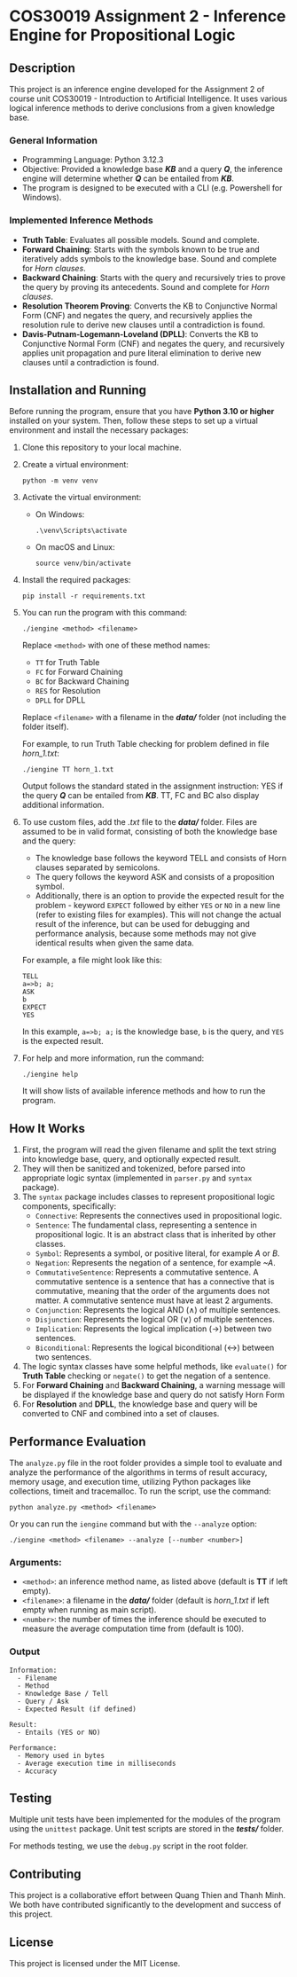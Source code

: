 # COS30019 Assignment 2 - Inference Engine for Propositional Logic

## Description

This project is an inference engine developed for the Assignment 2 of course unit COS30019 - Introduction to Artificial Intelligence. It uses various logical inference methods to derive conclusions from a given knowledge base.

### General Information

* Programming Language: Python 3.12.3
* Objective: Provided a knowledge base ***KB*** and a query ***Q***, the inference engine will determine whether ***Q*** can be entailed from ***KB***.
* The program is designed to be executed with a CLI (e.g. Powershell for Windows).

### Implemented Inference Methods

* **Truth Table**: Evaluates all possible models. Sound and complete.
* **Forward Chaining**: Starts with the symbols known to be true and iteratively adds symbols to the knowledge base. Sound and complete for *Horn clauses*.
* **Backward Chaining**: Starts with the query and recursively tries to prove the query by proving its antecedents. Sound and complete for *Horn clauses*.
* **Resolution Theorem Proving**: Converts the KB to Conjunctive Normal Form (CNF) and negates the query, and recursively applies the resolution rule to derive new clauses until a contradiction is found.
* **Davis-Putnam-Logemann-Loveland (DPLL)**: Converts the KB to Conjunctive Normal Form (CNF) and negates the query, and recursively applies unit propagation and pure literal elimination to derive new clauses until a contradiction is found.

## Installation and Running

Before running the program, ensure that you have **Python 3.10 or higher** installed on your system. Then, follow these steps to set up a virtual environment and install the necessary packages:

1. Clone this repository to your local machine.
2. Create a virtual environment:

   ```
   python -m venv venv
   ```
3. Activate the virtual environment:

   * On Windows:

     ```
     .\venv\Scripts\activate
     ```
   * On macOS and Linux:

     ```
     source venv/bin/activate
     ```
4. Install the required packages:

   ```
   pip install -r requirements.txt
   ```
5. You can run the program with this command:

   ```
   ./iengine <method> <filename>
   ```

   Replace `<method>` with one of these method names:

   * `TT` for Truth Table
   * `FC` for Forward Chaining
   * `BC` for Backward Chaining
   * `RES` for Resolution
   * `DPLL` for DPLL

   Replace `<filename>` with a filename in the ***data/*** folder (not including the folder itself).

   For example, to run Truth Table checking for problem defined in file *horn_1.txt*:

   ```
   ./iengine TT horn_1.txt
   ```

   Output follows the standard stated in the assignment instruction: YES if the query ***Q*** can be entailed from ***KB***. TT, FC and BC also display additional information.
6. To use custom files, add the *.txt* file to the ***data/*** folder. Files are assumed to be in valid format, consisting of both the knowledge base and the query:

   * The knowledge base follows the keyword TELL and consists of Horn clauses separated by semicolons.
   * The query follows the keyword ASK and consists of a proposition symbol.
   * Additionally, there is an option to provide the expected result for the problem - keyword `EXPECT` followed by either `YES` or `NO` in a new line (refer to existing files for examples). This will not change the actual result of the inference, but can be used for debugging and performance analysis, because some methods may not give identical results when given the same data.

   For example, a file might look like this:

   ```
   TELL
   a=>b; a;
   ASK
   b
   EXPECT
   YES
   ```

   In this example, `a=>b; a;` is the knowledge base, `b` is the query, and `YES` is the expected result.
7. For help and more information, run the command:

   ```
   ./iengine help
   ```

   It will show lists of available inference methods and how to run the program.

## How It Works

1. First, the program will read the given filename and split the text string into knowledge base, query, and optionally expected result.
2. They will then be sanitized and tokenized, before parsed into appropriate logic syntax (implemented in `parser.py` and `syntax` package).
3. The `syntax` package includes classes to represent propositional logic components, specifically:
   * `Connective`: Represents the connectives used in propositional logic.
   * `Sentence`: The fundamental class, representing a sentence in propositional logic. It is an abstract class that is inherited by other classes.
   * `Symbol`: Represents a symbol, or positive literal, for example *A* or *B*.
   * `Negation`: Represents the negation of a sentence, for example *~A*.
   * `CommutativeSentence`: Represents a commutative sentence. A commutative sentence is a sentence that has a connective that is commutative, meaning that the order of the arguments does not matter.
     A commutative sentence must have at least 2 arguments.
   * `Conjunction`: Represents the logical AND (∧) of multiple sentences.
   * `Disjunction`: Represents the logical OR (∨) of multiple sentences.
   * `Implication`: Represents the logical implication (→) between two sentences.
   * `Biconditional`: Represents the logical biconditional (↔) between two sentences.
4. The logic syntax classes have some helpful methods, like `evaluate()` for **Truth Table** checking or `negate()` to get the negation of a sentence.
5. For **Forward Chaining** and **Backward Chaining**, a warning message will be displayed if the knowledge base and query do not satisfy Horn Form
6. For **Resolution** and **DPLL**, the knowledge base and query will be converted to CNF and combined into a set of clauses.

## Performance Evaluation

The `analyze.py` file in the root folder provides a simple tool to evaluate and analyze the performance of the algorithms in terms of result accuracy, memory usage, and execution time, utilizing Python packages like collections, timeit and tracemalloc. To run the script, use the command:

```
python analyze.py <method> <filename>
```

Or you can run the `iengine` command but with the `--analyze` option:

```
./iengine <method> <filename> --analyze [--number <number>]
```

### Arguments:

* `<method>`: an inference method name, as listed above (default is **TT** if left empty).
* `<filename>`: a filename in the ***data/*** folder (default is *horn_1.txt* if left empty when running as main script).
* `<number>`: the number of times the inference should be executed to measure the average computation time from (default is 100).

### Output

```
Information:
  - Filename
  - Method
  - Knowledge Base / Tell
  - Query / Ask
  - Expected Result (if defined)

Result:
  - Entails (YES or NO)

Performance:
  - Memory used in bytes
  - Average execution time in milliseconds
  - Accuracy
```

## Testing

Multiple unit tests have been implemented for the modules of the program using the `unittest` package. Unit test scripts are stored in the ***tests/*** folder.

For methods testing, we use the `debug.py` script in the root folder.

## Contributing

This project is a collaborative effort between Quang Thien and Thanh Minh. We both have contributed significantly to the development and success of this project.

## License

This project is licensed under the MIT License.
